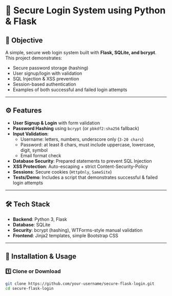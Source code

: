 # 🔐 Secure Login System using Python & Flask

## 📌 Objective
A simple, secure web login system built with **Flask, SQLite, and bcrypt**.  
This project demonstrates:
- Secure password storage (hashing)
- User signup/login with validation
- SQL Injection & XSS prevention
- Session-based authentication
- Examples of both successful and failed login attempts

---

## ⚙️ Features
- **User Signup & Login** with form validation
- **Password Hashing** using `bcrypt` (or `pbkdf2:sha256` fallback)
- **Input Validation**:
  - Username: letters, numbers, underscore only (`3-20 chars`)
  - Password: at least 8 chars, must include uppercase, lowercase, digit, symbol
  - Email format check
- **Database Security**: Prepared statements to prevent SQL Injection
- **XSS Protection**: Auto-escaping + strict Content-Security-Policy
- **Sessions**: Secure cookies (`HttpOnly`, `SameSite`)
- **Tests/Demo**: Includes a script that demonstrates successful & failed login attempts

---

## 🛠️ Tech Stack
- **Backend**: Python 3, Flask
- **Database**: SQLite
- **Security**: bcrypt (hashing), WTForms-style manual validation
- **Frontend**: Jinja2 templates, simple Bootstrap CSS

---

## 🚀 Installation & Usage

### 1️⃣ Clone or Download
```bash
git clone https://github.com/your-username/secure-flask-login.git
cd secure-flask-login
